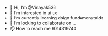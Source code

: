 - 👋 Hi, I’m @Vinayak536
- 👀 I’m interested in ui ux
- 🌱 I’m currently learning dsign fundamenytalds
- 💞️ I’m looking to collaborate on ...
- 📫 How to reach me 9014319740

<!---
Vinayak536/Vinayak536 is a ✨ special ✨ repository because its `README.md` (this file) appears on your GitHub profile.
You can click the Preview link to take a look at your changes.
--->
